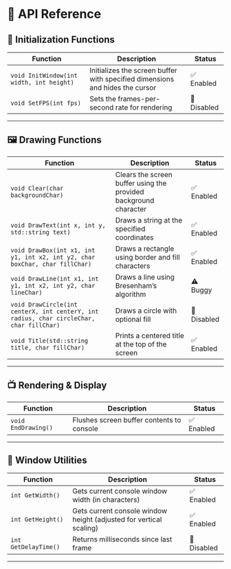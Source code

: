 # 📖 API Reference

## 🌟 Initialization Functions

| Function | Description| Status |
|-|-|-|
| `void InitWindow(int width, int height)` | Initializes the screen buffer with specified dimensions and hides the cursor | ✅ Enabled |
| `void SetFPS(int fps)` | Sets the frames-per-second rate for rendering | 🚫 Disabled |

---

## 🖼 Drawing Functions

| Function | Description | Status |
|-|-|-|
| `void Clear(char backgroundChar)` | Clears the screen buffer using the provided background character | ✅ Enabled |
| `void DrawText(int x, int y, std::string text)` | Draws a string at the specified coordinates | ✅ Enabled |
| `void DrawBox(int x1, int y1, int x2, int y2, char boxChar, char fillChar)` | Draws a rectangle using border and fill characters | ✅ Enabled |
| `void DrawLine(int x1, int y1, int x2, int y2, char lineChar)` | Draws a line using Bresenham’s algorithm | ⚠️ Buggy |
| `void DrawCircle(int centerX, int centerY, int radius, char circleChar, char fillChar)` | Draws a circle with optional fill | 🚫 Disabled |
| `void Title(std::string title, char fillChar)` | Prints a centered title at the top of the screen | ✅ Enabled |

---

## 📺 Rendering & Display

| Function | Description | Status |
|-|-|-|
| `void EndDrawing()` | Flushes screen buffer contents to console | ✅ Enabled |

---

## 📐 Window Utilities

| Function | Description | Status |
|-|-|-|
| `int GetWidth()` | Gets current console window width (in characters) | ✅ Enabled |
| `int GetHeight()` | Gets current console window height (adjusted for vertical scaling) | ✅ Enabled |
| `int GetDelayTime()` | Returns milliseconds since last frame | 🚫 Disabled |

---


